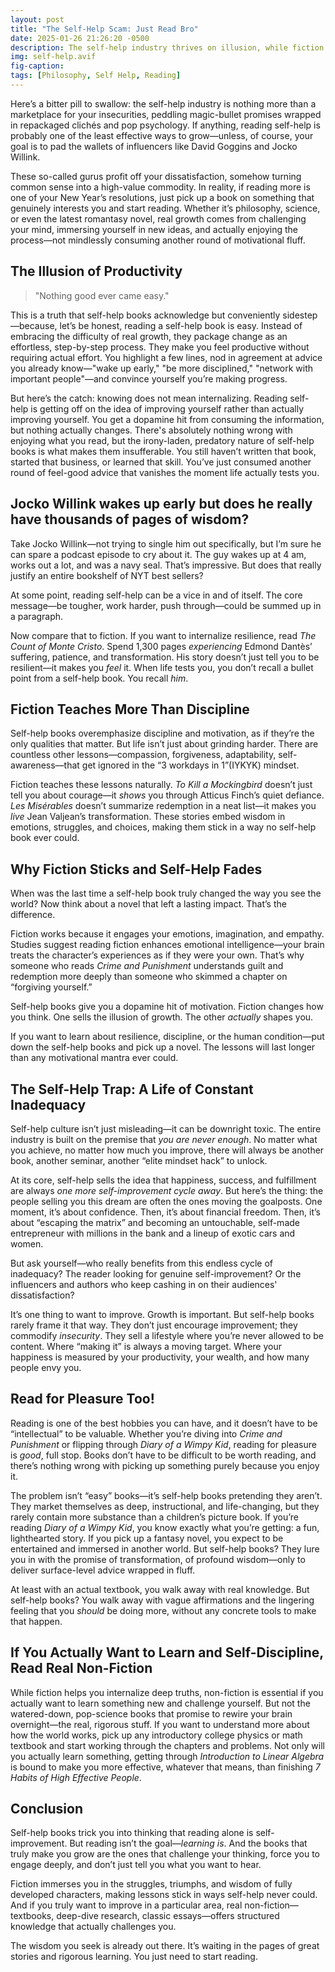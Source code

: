 ```yaml
---
layout: post
title: "The Self-Help Scam: Just Read Bro"
date: 2025-01-26 21:26:20 -0500
description: The self-help industry thrives on illusion, while fiction and real non-fiction offer the wisdom you actually need.
img: self-help.avif
fig-caption:
tags: [Philosophy, Self Help, Reading]
---
```


Here’s a bitter pill to swallow: the self-help industry is nothing more than a marketplace for your insecurities, peddling magic-bullet promises wrapped in repackaged clichés and pop psychology. If anything, reading self-help is probably one of the least effective ways to grow—unless, of course, your goal is to pad the wallets of influencers like David Goggins and Jocko Willink.  

These so-called gurus profit off your dissatisfaction, somehow turning common sense into a high-value commodity. In reality, if reading more is one of your New Year’s resolutions, just pick up a book on something that genuinely interests you and start reading. Whether it’s philosophy, science, or even the latest romantasy novel, real growth comes from challenging your mind, immersing yourself in new ideas, and actually enjoying the process—not mindlessly consuming another round of motivational fluff.  

## The Illusion of Productivity  

> "Nothing good ever came easy."  

This is a truth that self-help books acknowledge but conveniently sidestep—because, let’s be honest, reading a self-help book is easy. Instead of embracing the difficulty of real growth, they package change as an effortless, step-by-step process. They make you feel productive without requiring actual effort. You highlight a few lines, nod in agreement at advice you already know—"wake up early," "be more disciplined," "network with important people"—and convince yourself you’re making progress.  

But here’s the catch: knowing does not mean internalizing. Reading self-help is getting off on the idea of improving yourself rather than actually improving yourself. You get a dopamine hit from consuming the information, but nothing actually changes. There's absolutely nothing wrong with enjoying what you read, but the irony-laden, predatory nature of self-help books is what makes them insufferable. You still haven’t written that book, started that business, or learned that skill. You’ve just consumed another round of feel-good advice that vanishes the moment life actually tests you.  

## Jocko Willink wakes up early but does he really have thousands of pages of wisdom?  

Take Jocko Willink—not trying to single him out specifically, but I’m sure he can spare a podcast episode to cry about it. The guy wakes up at 4 am, works out a lot, and was a navy seal. That’s impressive. But does that really justify an entire bookshelf of NYT best sellers?  

At some point, reading self-help can be a vice in and of itself. The core message—be tougher, work harder, push through—could be summed up in a paragraph.

Now compare that to fiction. If you want to internalize resilience, read *The Count of Monte Cristo*. Spend 1,300 pages *experiencing* Edmond Dantès’ suffering, patience, and transformation. His story doesn’t just tell you to be resilient—it makes you *feel* it. When life tests you, you don’t recall a bullet point from a self-help book. You recall *him*.  

## Fiction Teaches More Than Discipline  

Self-help books overemphasize discipline and motivation, as if they’re the only qualities that matter. But life isn’t just about grinding harder. There are countless other lessons—compassion, forgiveness, adaptability, self-awareness—that get ignored in the “3 workdays in 1”(IYKYK) mindset.  

Fiction teaches these lessons naturally. *To Kill a Mockingbird* doesn’t just tell you about courage—it *shows* you through Atticus Finch’s quiet defiance. *Les Misérables* doesn’t summarize redemption in a neat list—it makes you *live* Jean Valjean’s transformation. These stories embed wisdom in emotions, struggles, and choices, making them stick in a way no self-help book ever could.  

## Why Fiction Sticks and Self-Help Fades  

When was the last time a self-help book truly changed the way you see the world? Now think about a novel that left a lasting impact. That’s the difference.  

Fiction works because it engages your emotions, imagination, and empathy. Studies suggest reading fiction enhances emotional intelligence—your brain treats the character’s experiences as if they were your own. That’s why someone who reads *Crime and Punishment* understands guilt and redemption more deeply than someone who skimmed a chapter on “forgiving yourself.”  

Self-help books give you a dopamine hit of motivation. Fiction changes how you think. One sells the illusion of growth. The other *actually* shapes you.  

If you want to learn about resilience, discipline, or the human condition—put down the self-help books and pick up a novel. The lessons will last longer than any motivational mantra ever could.   

## The Self-Help Trap: A Life of Constant Inadequacy  

Self-help culture isn’t just misleading—it can be downright toxic. The entire industry is built on the premise that *you are never enough*. No matter what you achieve, no matter how much you improve, there will always be another book, another seminar, another “elite mindset hack” to unlock.  

At its core, self-help sells the idea that happiness, success, and fulfillment are always *one more self-improvement cycle away*. But here’s the thing: the people selling you this dream are often the ones moving the goalposts. One moment, it’s about confidence. Then, it’s about financial freedom. Then, it’s about “escaping the matrix” and becoming an untouchable, self-made entrepreneur with millions in the bank and a lineup of exotic cars and women.  

But ask yourself—who really benefits from this endless cycle of inadequacy? The reader looking for genuine self-improvement? Or the influencers and authors who keep cashing in on their audiences' dissatisfaction?  

It’s one thing to want to improve. Growth is important. But self-help books rarely frame it that way. They don’t just encourage improvement; they commodify *insecurity*. They sell a lifestyle where you’re never allowed to be content. Where “making it” is always a moving target. Where your happiness is measured by your productivity, your wealth, and how many people envy you.  

## Read for Pleasure Too! 

Reading is one of the best hobbies you can have, and it doesn’t have to be “intellectual” to be valuable. Whether you’re diving into *Crime and Punishment* or flipping through *Diary of a Wimpy Kid*, reading for pleasure is *good*, full stop. Books don’t have to be difficult to be worth reading, and there’s nothing wrong with picking up something purely because you enjoy it.  

The problem isn’t “easy” books—it’s self-help books pretending they aren’t. They market themselves as deep, instructional, and life-changing, but they rarely contain more substance than a children’s picture book. If you’re reading *Diary of a Wimpy Kid*, you know exactly what you’re getting: a fun, lighthearted story. If you pick up a fantasy novel, you expect to be entertained and immersed in another world. But self-help books? They lure you in with the promise of transformation, of profound wisdom—only to deliver surface-level advice wrapped in fluff.  

At least with an actual textbook, you walk away with real knowledge. But self-help books? You walk away with vague affirmations and the lingering feeling that you *should* be doing more, without any concrete tools to make that happen.  

## If You Actually Want to Learn and Self-Discipline, Read Real Non-Fiction  

While fiction helps you internalize deep truths, non-fiction is essential if you actually want to learn something new and challenge yourself. But not the watered-down, pop-science books that promise to rewire your brain overnight—the real, rigorous stuff.
If you want to understand more about how the world works, pick up any introductory college physics or math textbook and start working through the chapters and problems. Not only will you actually learn something, getting through *Introduction to Linear Algebra* is bound to make you more effective, whatever that means, than finishing *7 Habits of High Effective People*.

## Conclusion 

Self-help books trick you into thinking that reading alone is self-improvement. But reading isn’t the goal—*learning is*. And the books that truly make you grow are the ones that challenge your thinking, force you to engage deeply, and don’t just tell you what you want to hear.  

Fiction immerses you in the struggles, triumphs, and wisdom of fully developed characters, making lessons stick in ways self-help never could. And if you truly want to improve in a particular area, real non-fiction—textbooks, deep-dive research, classic essays—offers structured knowledge that actually challenges you.  

The wisdom you seek is already out there. It’s waiting in the pages of great stories and rigorous learning. You just need to start reading.

